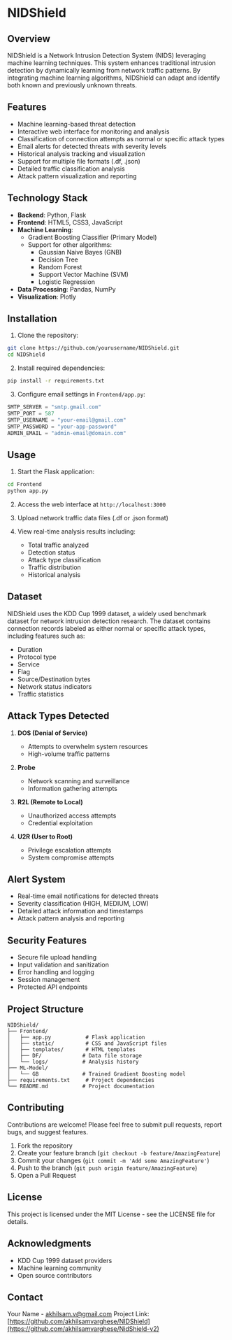 # NIDShield

## Overview
NIDShield is a Network Intrusion Detection System (NIDS) leveraging machine learning techniques. This system enhances traditional intrusion detection by dynamically learning from network traffic patterns. By integrating machine learning algorithms, NIDShield can adapt and identify both known and previously unknown threats.

## Features
- Machine learning-based threat detection
- Interactive web interface for monitoring and analysis
- Classification of connection attempts as normal or specific attack types
- Email alerts for detected threats with severity levels
- Historical analysis tracking and visualization
- Support for multiple file formats (.df, .json)
- Detailed traffic classification analysis
- Attack pattern visualization and reporting

## Technology Stack
- **Backend**: Python, Flask
- **Frontend**: HTML5, CSS3, JavaScript
- **Machine Learning**:
  - Gradient Boosting Classifier (Primary Model)
  - Support for other algorithms:
    - Gaussian Naive Bayes (GNB)
    - Decision Tree
    - Random Forest
    - Support Vector Machine (SVM)
    - Logistic Regression
- **Data Processing**: Pandas, NumPy
- **Visualization**: Plotly

## Installation

1. Clone the repository:
```bash
git clone https://github.com/yourusername/NIDShield.git
cd NIDShield
```

2. Install required dependencies:
```bash
pip install -r requirements.txt
```

3. Configure email settings in `Frontend/app.py`:
```python
SMTP_SERVER = "smtp.gmail.com"
SMTP_PORT = 587
SMTP_USERNAME = "your-email@gmail.com"
SMTP_PASSWORD = "your-app-password"
ADMIN_EMAIL = "admin-email@domain.com"
```

## Usage

1. Start the Flask application:
```bash
cd Frontend
python app.py
```

2. Access the web interface at `http://localhost:3000`

3. Upload network traffic data files (.df or .json format)

4. View real-time analysis results including:
   - Total traffic analyzed
   - Detection status
   - Attack type classification
   - Traffic distribution
   - Historical analysis

## Dataset
NIDShield uses the KDD Cup 1999 dataset, a widely used benchmark dataset for network intrusion detection research. The dataset contains connection records labeled as either normal or specific attack types, including features such as:
- Duration
- Protocol type
- Service
- Flag
- Source/Destination bytes
- Network status indicators
- Traffic statistics

## Attack Types Detected
1. **DOS (Denial of Service)**
   - Attempts to overwhelm system resources
   - High-volume traffic patterns

2. **Probe**
   - Network scanning and surveillance
   - Information gathering attempts

3. **R2L (Remote to Local)**
   - Unauthorized access attempts
   - Credential exploitation

4. **U2R (User to Root)**
   - Privilege escalation attempts
   - System compromise attempts

## Alert System
- Real-time email notifications for detected threats
- Severity classification (HIGH, MEDIUM, LOW)
- Detailed attack information and timestamps
- Attack pattern analysis and reporting

## Security Features
- Secure file upload handling
- Input validation and sanitization
- Error handling and logging
- Session management
- Protected API endpoints

## Project Structure
```
NIDShield/
├── Frontend/
│   ├── app.py           # Flask application
│   ├── static/          # CSS and JavaScript files
│   ├── templates/       # HTML templates
│   ├── DF/             # Data file storage
│   └── logs/           # Analysis history
├── ML-Model/
│   └── GB              # Trained Gradient Boosting model
├── requirements.txt     # Project dependencies
└── README.md           # Project documentation
```

## Contributing
Contributions are welcome! Please feel free to submit pull requests, report bugs, and suggest features.

1. Fork the repository
2. Create your feature branch (`git checkout -b feature/AmazingFeature`)
3. Commit your changes (`git commit -m 'Add some AmazingFeature'`)
4. Push to the branch (`git push origin feature/AmazingFeature`)
5. Open a Pull Request

## License
This project is licensed under the MIT License - see the LICENSE file for details.

## Acknowledgments
- KDD Cup 1999 dataset providers
- Machine learning community
- Open source contributors

## Contact
Your Name - [akhilsam.v@gmail.com](mailto:akhilsam.v@gmail.com)
Project Link: [https://github.com/akhilsamvarghese/NIDShield](https://github.com/akhilsamvarghese/NidShield-v2)

